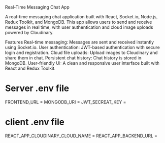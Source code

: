 ﻿Real-Time Messaging Chat App

A real-time messaging chat application built with React, Socket.io, Node.js, Redux Toolkit, and MongoDB. This app allows users to send and receive messages in real time, with user authentication and cloud image uploads powered by Cloudinary.

Features
Real-time messaging: Messages are sent and received instantly using Socket.io.
User authentication: JWT-based authentication with secure login and registration.
Cloud file uploads: Upload images to Cloudinary and share them in chat.
Persistent chat history: Chat history is stored in MongoDB.
User-friendly UI: A clean and responsive user interface built with React and Redux Toolkit.

# Server .env file

FRONTEND_URL = <Frontend URL>
MONGODB_URI  = <Mongodb URI>
JWT_SECREAT_KEY = <JWT Secreat Key>

# client .env file

REACT_APP_CLOUDINARY_CLOUD_NAME = <Cloudinary cloud name>
REACT_APP_BACKEND_URL = <Backend URL>









